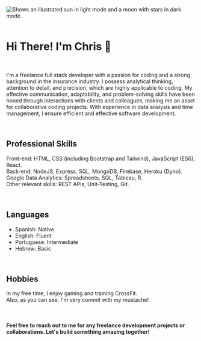 <picture>
  <source media="(prefers-color-scheme: dark)" srcset="https://github.com/cristianaguero/cristianaguero/blob/main/logo-no-background.png">
  <source media="(prefers-color-scheme: light)" srcset="https://github.com/cristianaguero/cristianaguero/blob/main/logo-no-background.png">
  <img alt="Shows an illustrated sun in light mode and a moon with stars in dark mode." src="https://user-images.githubusercontent.com/25423296/163456779-a8556205-d0a5-45e2-ac17-42d089e3c3f8.png">
</picture>

</br>
</br>

# Hi There! I'm Chris 👋
</br>

I'm a freelance full stack developer with a passion for coding and a strong background in the insurance industry. I possess analytical thinking, attention to detail, and precision, which are highly applicable to coding. My effective communication, adaptability, and problem-solving skills have been honed through interactions with clients and colleagues, making me an asset for collaborative coding projects. With experience in data analysis and time management, I ensure efficient and effective software development.

</br>

## Professional Skills
Front-end: HTML, CSS (including Bootstrap and Tailwind), JavaScript (ES6), React. </br>
Back-end: NodeJS, Express, SQL, MongoDB, Firebase, Heroku (Dyno). </br>
Google Data Analytics: Spreadsheets, SQL, Tableau, R. </br>
Other relevant skills: REST APIs, Unit-Testing, Git.

</br>

## Languages
- Spanish: Native
- English: Fluent
- Portuguese: Intermediate
- Hebrew: Basic

</br>

## Hobbies
In my free time, I enjoy gaming and training CrossFit. </br>
Also, as you can see, I'm very commit with my mustache!

</br>

#### Feel free to reach out to me for any freelance development projects or collaborations. Let's build something amazing together!

</br>
